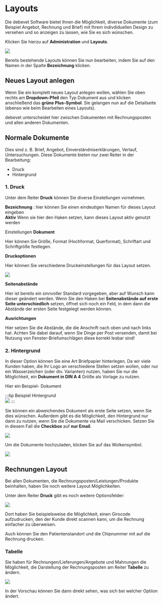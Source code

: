 # Layouts  

Die debevet Software bietet Ihnen die Möglichkeit, diverse Dokumente (zum Beispiel Angebot, Rechnung und Brief) mit
Ihrem indivdiduellen Design zu versehen und so anzeigen zu lassen, wie Sie es sich wünschen. 

Klicken Sie hierzu auf **Administration** und **Layouts**. 

![](../../static/img/Admin/layout1.png)  

Bereits bestehende Layouts können Sie nun bearbeiten, indem Sie auf den Namen in der Spalte **Bezeichnung** klicken.

## Neues Layout anlegen  

Wenn Sie ein komplett neues Layout anlegen wollen, wählen Sie oben rechts am **Dropdown-Pfeil** den Typ Dokument aus und klicken 
anschließend das **grüne Plus-Symbol**. Sie gelangen nun auf die Detailseite (ebenso wie beim Bearbeiten eines Layouts).  

debevet unterscheidet hier zwischen Dokumenten mit Rechnungsposten und allen anderen Dokumenten. 

## Normale Dokumente

Dies sind z. B. Brief, Angebot, Einverständniserklärungen, Verlauf, Untersuchungen. Diese Dokumente bieten nur zwei Reiter 
in der Bearbeitung: 
* Druck 
* Hintergrund   

### 1. Druck

Unter dem Reiter **Druck** können Sie diverse Einstellungen vornehmen.

**Bezeichnung** : hier können Sie einen eindeutigen Namen für dieses Layout eingeben  
**Aktiv**  Wenn sie hier den Haken setzen, kann dieses Layout aktiv genutzt werden

Einstellungen **Dokument**  

Hier können Sie Größe, Format (Hochformat, Querformat), Schriftart und Schriftgröße festlegen.   

**Druckoptionen**  

Hier können Sie verschiedene Druckeinstellungen für das Layout setzen.  

![](../../static/img/Admin/layout2.png)  

**Seitenabstände**  

Hier ist bereits ein sinnvoller Standard vorgegeben, aber auf Wunsch kann dieser geändert werden. Wenn Sie den Haken bei 
**Seitenabstände auf erste Seite unterschiedlich** setzen, öffnet sich noch ein Feld, in dem dann die Abstände der ersten Seite
festgelegt werden können.  

**Ausrichtungen**  

Hier setzen Sie die Abstände, die die Anschrift nach oben und nach links hat. Achten Sie dabei darauf, wenn Sie Dinge per Post versenden,
damit bei Nutzung von Fenster-Briefumschlägen diese korrekt lesbar sind!

### 2. Hintergrund  

In dieser Option können Sie eine Art Briefpapier hinterlegen. Da wir viele Kunden haben, die Ihr Logo an verschiedene Stellen setzen wollen, 
oder nur ein Wasserzeichen (oder div. Varianten) nutzen, haben Sie nur die Möglichkeit, ein **Dokument in DIN A 4** Größe als Vorlage zu nutzen.

Hier ein Beispiel- Dokument 

:::tip Beispiel Hintergrund    
![](../../static/img/Admin/Beispiel_Hintergrund_debevet_Standard.001.png)
:::

Sie können ein abweichendes Dokument als erste Seite setzen, wenn Sie dies wünschen. Außerdem gibt es die Möglichkeit, 
den Hintergrund nur dann zu nutzen, wenn Sie die Dokumente via Mail verschicken. Setzen Sie in diesem Fall die **Checkbox** auf 
**nur Email**.

![](../../static/img/Admin/layout_hintergrund.png)  

Um die Dokumente hochzuladen, klicken Sie auf das Wolkensymbol.  

![](../../static/img/Admin/layout_wolekn.png)

## Rechnungen Layout  

Bei allen Dokumenten, die Rechnungsposten/Leistungen/Produkte beinhalten, haben Sie noch weitere Layout Möglichkeiten. 

Unter dem Reiter **Druck** gibt es noch weitere Optionsfelder:  

![](../../static/img/Admin/layout_rechnung.png)  

Dort haben Sie beispielsweise die Möglichkeit, einen Girocode aufzudrucken, den der Kunde direkt scannen kann, um die
Rechnung einfacher zu überweisen. 

Auch können Sie den Patientenstandort und die Chipnummer mit auf die Rechnung drucken.  

### Tabelle 

Sie haben für Rechnungen/Lieferungen/Angebote und Mahnungen die Möglichkeit, die Darstellung der Rechnungsposten am Reiter 
**Tabelle** zu ändern.  

![](../../static/img/Admin/layout_tabelle.png)  

In der Vorschau können Sie dann direkt sehen, was sich bei welcher Optiion ändert. 



